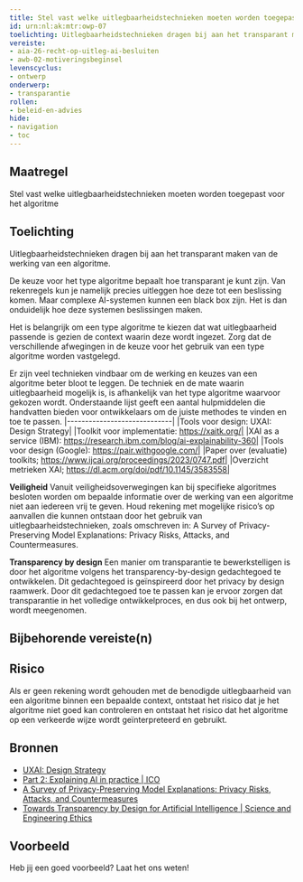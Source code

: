```yaml
---
title: Stel vast welke uitlegbaarheidstechnieken moeten worden toegepast. 
id: urn:nl:ak:mtr:owp-07
toelichting: Uitlegbaarheidstechnieken dragen bij aan het transparant maken van de werking van een algoritme.
vereiste:
- aia-26-recht-op-uitleg-ai-besluiten
- awb-02-motiveringsbeginsel
levenscyclus:
- ontwerp
onderwerp:
- transparantie
rollen:
- beleid-en-advies
hide:
- navigation
- toc
---
```


<!-- tags -->

## Maatregel
Stel vast welke uitlegbaarheidstechnieken moeten worden toegepast voor het algoritme

## Toelichting
Uitlegbaarheidstechnieken dragen bij aan het transparant maken van de werking van een algoritme.

De keuze voor het type algoritme bepaalt hoe transparant je kunt zijn. Van rekenregels kun je namelijk precies uitleggen hoe deze tot een beslissing komen. Maar complexe AI-systemen kunnen een black box zijn.  Het is dan onduidelijk hoe deze systemen beslissingen maken. 

Het is belangrijk om een type algoritme te kiezen dat wat uitlegbaarheid passende is gezien de context waarin deze wordt ingezet. Zorg dat de verschillende afwegingen in de keuze voor het gebruik van een type algoritme worden vastgelegd.
 
Er zijn veel technieken vindbaar om de werking en keuzes van een algoritme beter bloot te leggen. De techniek en de mate waarin uitlegbaarheid mogelijk is, is afhankelijk van het type algoritme waarvoor gekozen wordt. Onderstaande lijst geeft een aantal hulpmiddelen die handvatten bieden voor ontwikkelaars om de juiste methodes te vinden en toe te passen.
|-----------------------------|
|Tools voor design: UXAI: Design Strategy|
|Toolkit voor implementatie: https://xaitk.org/| 
|XAI as a service (IBM): https://research.ibm.com/blog/ai-explainability-360| 
|Tools voor design (Google): https://pair.withgoogle.com/| 
|Paper over (evaluatie) toolkits; https://www.ijcai.org/proceedings/2023/0747.pdf| 
|Overzicht metrieken XAI; https://dl.acm.org/doi/pdf/10.1145/3583558| 

**Veiligheid**
Vanuit veiligheidsoverwegingen kan bij specifieke algoritmes besloten worden om bepaalde informatie over de werking van een algoritme niet aan iedereen vrij te geven.   Houd rekening met mogelijke risico’s op aanvallen die kunnen ontstaan door het gebruik van uitlegbaarheidstechnieken, zoals omschreven in: A Survey of Privacy-Preserving Model Explanations: Privacy Risks, Attacks, and Countermeasures. 

**Transparency by design** 
Een manier om transparantie te bewerkstelligen is door het algoritme volgens het transparency-by-design gedachtegoed te ontwikkelen. Dit gedachtegoed is geïnspireerd door het privacy by design raamwerk. Door dit gedachtegoed toe te passen kan je ervoor zorgen dat transparantie in het volledige ontwikkelproces, en dus ook bij het ontwerp, wordt meegenomen. 

## Bijbehorende vereiste(n)

<!-- list_vereisten_on_maatregelen_page -->

## Risico
Als er geen rekening wordt gehouden met de benodigde uitlegbaarheid van een algoritme binnen een bepaalde context, ontstaat het risico dat je het algoritme niet goed kan controleren en ontstaat het risico dat het algoritme op een verkeerde wijze wordt geïnterpreteerd en gebruikt. 

## Bronnen

- [UXAI: Design Strategy](https://www.uxai.design/design-strategy) 
- [Part 2: Explaining AI in practice | ICO](https://ico.org.uk/for-organisations/uk-gdpr-guidance-and-resources/artificial-intelligence/explaining-decisions-made-with-artificial-intelligence/part-2-explaining-ai-in-practice/)
- [A Survey of Privacy-Preserving Model Explanations: Privacy Risks, Attacks, and Countermeasures](https://arxiv.org/pdf/2404.00673)
- [Towards Transparency by Design for Artificial Intelligence | Science and Engineering Ethics](https://link.springer.com/article/10.1007/s11948-020-00276-4)

## Voorbeeld

Heb jij een goed voorbeeld? Laat het ons weten!
